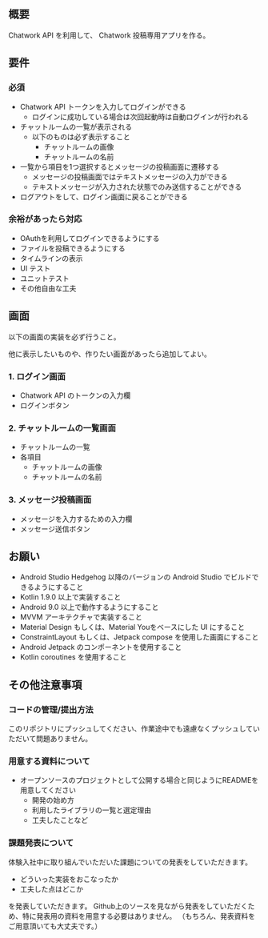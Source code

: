 ## 概要

Chatwork API を利用して、 Chatwork 投稿専用アプリを作る。

## 要件

### 必須

* Chatwork API トークンを入力してログインができる
  * ログインに成功している場合は次回起動時は自動ログインが行われる
* チャットルームの一覧が表示される
  * 以下のものは必ず表示すること 
    * チャットルームの画像
    * チャットルームの名前
* 一覧から項目を1つ選択するとメッセージの投稿画面に遷移する
  * メッセージの投稿画面ではテキストメッセージの入力ができる
  * テキストメッセージが入力された状態でのみ送信することができる
* ログアウトをして、ログイン画面に戻ることができる

### 余裕があったら対応

* OAuthを利用してログインできるようにする
* ファイルを投稿できるようにする
* タイムラインの表示
* UI テスト
* ユニットテスト
* その他自由な工夫

## 画面

以下の画面の実装を必ず行うこと。

他に表示したいものや、作りたい画面があったら追加してよい。

### 1. ログイン画面

* Chatwork API のトークンの入力欄
* ログインボタン

### 2. チャットルームの一覧画面

* チャットルームの一覧
* 各項目
  * チャットルームの画像
  * チャットルームの名前

### 3. メッセージ投稿画面

* メッセージを入力するための入力欄
* メッセージ送信ボタン
 
## お願い

* Android Studio Hedgehog 以降のバージョンの Android Studio でビルドできるようにすること
* Kotlin 1.9.0 以上で実装すること
* Android 9.0 以上で動作するようにすること
* MVVM アーキテクチャで実装すること
* Material Design もしくは、Material Youをベースにした UI にすること
* ConstraintLayout もしくは、Jetpack compose を使用した画面にすること
* Android Jetpack のコンポーネントを使用すること
* Kotlin coroutines を使用すること

## その他注意事項

### コードの管理/提出方法

このリポジトリにプッシュしてください、作業途中でも遠慮なくプッシュしていただいて問題ありません。

### 用意する資料について

- オープンソースのプロジェクトとして公開する場合と同じようにREADMEを用意してください
  - 開発の始め方
  - 利用したライブラリの一覧と選定理由
  - 工夫したことなど

### 課題発表について

体験入社中に取り組んでいただいた課題についての発表をしていただきます。

- どういった実装をおこなったか
- 工夫した点はどこか

を発表していただきます。
Github上のソースを見ながら発表をしていただくため、特に発表用の資料を用意する必要はありません。
（もちろん、発表資料をご用意頂いても大丈夫です。）
